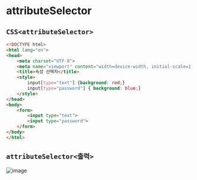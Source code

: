 # attributeSelector

## `CSS<attributeSelector>`
```html
<!DOCTYPE html>
<html lang="en">
<head>
    <meta charset="UTF-8">
    <meta name="viewport" content="width=device-width, initial-scale=1.0">
    <title>속성 선택자</title>
    <style>
        input[type="text"] {background: red;}
        input[type="password"] { background: blue;}
    </style>
</head>
<body>
    <form>
        <input type="text">
        <input type="password">
    </form>
</body>
</html>
```

## `attributeSelector<출력>`
![image](https://github.com/dev13y/TIL/assets/145516942/a30c28c1-cef7-470b-955f-9f5cd6f90df2)





